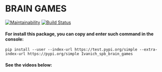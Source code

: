 # BRAIN GAMES

[![Maintainability](https://api.codeclimate.com/v1/badges/a99a88d28ad37a79dbf6/maintainability)](https://codeclimate.com/github/codeclimate/codeclimate/maintainability)
[![Build Status](https://travis-ci.com/Ivanich-spb/python-project-lvl1.svg?branch=master)](https://travis-ci.com/Ivanich-spb/python-project-lvl1)

#### For install this package, you can copy and enter such command in the console:
```
pip install --user --index-url https://test.pypi.org/simple --extra-index-url https://pypi.org/simple Ivanich_spb_brain_games
```
#### See the videos below:

<script id="asciicast-322118" src="https://asciinema.org/a/322118.js" async></script>
